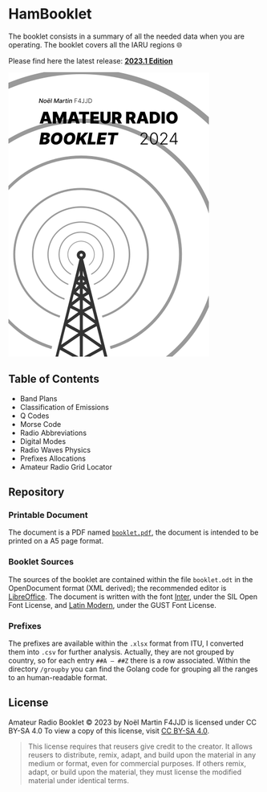 # HamBooklet

The booklet consists in a summary of all the needed data when you
are operating. The booklet covers all the IARU regions :globe_with_meridians:

Please find here the latest release: **[2023.1 Edition](https://github.com/NoelM/hambooklet/releases/tag/2023.1)**

![Amateur Radio Booklet Cover](assets/cover24.webp)

## Table of Contents

* Band Plans
* Classification of Emissions
* Q Codes
* Morse Code
* Radio Abbreviations
* Digital Modes
* Radio Waves Physics
* Prefixes Allocations
* Amateur Radio Grid Locator

## Repository

### Printable Document

The document is a PDF named [`booklet.pdf`](booklet.pdf), the document is intended to be printed on a A5 page format.

### Booklet Sources

The sources of the booklet are contained within the file `booklet.odt` in the OpenDocument format (XML derived); the recommended editor is [LibreOffice](https://www.libreoffice.org/). The document is written with the font [Inter](https://github.com/rsms/inter), under the SIL Open Font License, and [Latin Modern](https://www.gust.org.pl/projects/e-foundry/latin-modern), under the GUST Font License.

### Prefixes

The prefixes are available within the `.xlsx` format from ITU, I converted them into `.csv` for further analysis. Actually, they are not grouped by country, so for each entry `##A — ##Z` there is a row associated. Within the directory `/groupby` you can find the Golang code for grouping all the ranges to an human-readable format.

## License

Amateur Radio Booklet © 2023 by Noël Martin F4JJD is licensed under CC BY-SA 4.0
To view a copy of this license, visit [CC BY-SA 4.0](http://creativecommons.org/licenses/by-sa/4.0/).

> This license requires that reusers give credit to the creator. It allows reusers to distribute, remix, adapt, and build upon the material in any medium or format, even for commercial purposes. If others remix, adapt, or build upon the material, they must license the modified material under identical terms.
